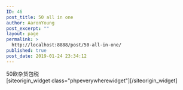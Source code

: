 ```yaml
---
ID: 46
post_title: 50 all in one
author: AaronYoung
post_excerpt: ""
layout: page
permalink: >
  http://localhost:8888/post/50-all-in-one/
published: true
post_date: 2019-01-24 23:34:12
---
```

<div id="pl-46"  class="panel-layout" ><div id="pg-46-0"  class="panel-grid panel-no-style"  data-style="{&quot;background_image_attachment&quot;:false,&quot;background_display&quot;:&quot;tile&quot;,&quot;cell_alignment&quot;:&quot;flex-start&quot;}"  data-ratio="1"  data-ratio-direction="right" ><div id="pgc-46-0-0"  class="panel-grid-cell"  data-weight="1" ><div id="panel-46-0-0-0" class="so-panel widget widget_sow-editor panel-first-child" data-index="0" data-style="{&quot;background_image_attachment&quot;:false,&quot;background_display&quot;:&quot;tile&quot;,&quot;animation_once&quot;:&quot;&quot;}" ><div class="so-widget-sow-editor so-widget-sow-editor-base">
<div class="siteorigin-widget-tinymce textwidget">
	50欧杂货包税</div>
</div></div><div id="panel-46-0-0-1" class="so-panel widget widget_phpeverywherewidget phpeverywherewidget panel-last-child" data-index="1" data-style="{&quot;background_image_attachment&quot;:false,&quot;background_display&quot;:&quot;tile&quot;,&quot;animation_once&quot;:&quot;&quot;}" >[siteorigin_widget class="phpeverywherewidget"]<input type="hidden" value="{&quot;instance&quot;:{&quot;title&quot;:&quot;&quot;,&quot;content&quot;:&quot;&lt;link href=\&quot;https:\/\/www.jqueryscript.net\/css\/jquerysctipttop.css\&quot; rel=\&quot;stylesheet\&quot; type=\&quot;text\/css\&quot;&gt;\n    &lt;link href=\&quot;..\/Aaron_Added_Document\/css\/simpleSelect.css\&quot; rel=\&quot;stylesheet\&quot;&gt;\n\n &lt;select id=\&quot;segment\&quot; name=\&quot;segmentation\&quot;&gt;\n\n        &lt;\/select&gt;\n\n    &lt;script&gt;\n\n        var options = {\n            terms: [\n                &#039;jQueryScriptNet&#039;,\n                &#039;RESTAURANTE&#039;,\n                &#039;PADARIA&#039;,\n                &#039;PIZZARIA&#039;,\n                &#039;HAMBURGUERIA&#039;,\n                &#039;CHURRASCARIA&#039;,\n                &#039;COZINHA&#039;,\n                &#039;INDUSTRIAL&#039;,\n                &#039;TESTE&#039;,\n                &#039;JAVASCRIPT&#039;,\n                &#039;PHP&#039;,\n                &#039;BRAZIL&#039;,\n                &#039;CANADA&#039;,\n                &#039;MEAN&#039;\n            ],\n            notFoundMessage: &#039;No Results.&#039;,\n            defaultSelected: &#039;Select ...&#039;\n        }\n\n        $(&#039;#segment&#039;).simpleSelect(options);\n\n\n    &lt;\/script&gt;\n\n&lt;script src=\&quot;https:\/\/code.jquery.com\/jquery-3.3.1.min.js\&quot; \n        integrity=\&quot;sha384-tsQFqpEReu7ZLhBV2VZlAu7zcOV+rXbYlF2cqB8txI\/8aZajjp4Bqd+V6D5IgvKT\&quot; \n        crossorigin=\&quot;anonymous\&quot;&gt;&lt;\/script&gt;\n\n    &lt;script src=\&quot;..\/Aaron_Added_Document\/js\/simpleSelect.js\&quot;&gt;&lt;\/script&gt;\n\n\n&quot;,&quot;eds_animation_class&quot;:&quot;&quot;,&quot;animation&quot;:&quot;&quot;,&quot;anchor&quot;:&quot;&quot;,&quot;anchor-placement&quot;:&quot;&quot;,&quot;easing&quot;:&quot;&quot;,&quot;offset&quot;:&quot;&quot;,&quot;duration&quot;:&quot;&quot;,&quot;delay&quot;:&quot;&quot;,&quot;once&quot;:0,&quot;so_sidebar_emulator_id&quot;:&quot;phpeverywherewidget-4610001&quot;,&quot;option_name&quot;:&quot;widget_phpeverywherewidget&quot;},&quot;args&quot;:{&quot;before_widget&quot;:&quot;&lt;div id=\&quot;panel-46-0-0-1\&quot; class=\&quot;so-panel widget widget_phpeverywherewidget phpeverywherewidget panel-last-child\&quot; data-index=\&quot;1\&quot; data-style=\&quot;{&amp;quot;background_image_attachment&amp;quot;:false,&amp;quot;background_display&amp;quot;:&amp;quot;tile&amp;quot;,&amp;quot;animation_once&amp;quot;:&amp;quot;&amp;quot;}\&quot; &gt;&quot;,&quot;after_widget&quot;:&quot;&lt;\/div&gt;&quot;,&quot;before_title&quot;:&quot;&lt;h3 class=\&quot;widget-title\&quot;&gt;&quot;,&quot;after_title&quot;:&quot;&lt;\/h3&gt;&quot;,&quot;widget_id&quot;:&quot;widget-0-0-1&quot;}}" />[/siteorigin_widget]</div></div></div></div>